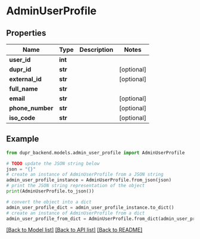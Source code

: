 # AdminUserProfile


## Properties

Name | Type | Description | Notes
------------ | ------------- | ------------- | -------------
**user_id** | **int** |  | 
**dupr_id** | **str** |  | [optional] 
**external_id** | **str** |  | [optional] 
**full_name** | **str** |  | 
**email** | **str** |  | [optional] 
**phone_number** | **str** |  | [optional] 
**iso_code** | **str** |  | [optional] 

## Example

```python
from dupr_backend.models.admin_user_profile import AdminUserProfile

# TODO update the JSON string below
json = "{}"
# create an instance of AdminUserProfile from a JSON string
admin_user_profile_instance = AdminUserProfile.from_json(json)
# print the JSON string representation of the object
print(AdminUserProfile.to_json())

# convert the object into a dict
admin_user_profile_dict = admin_user_profile_instance.to_dict()
# create an instance of AdminUserProfile from a dict
admin_user_profile_from_dict = AdminUserProfile.from_dict(admin_user_profile_dict)
```
[[Back to Model list]](../README.md#documentation-for-models) [[Back to API list]](../README.md#documentation-for-api-endpoints) [[Back to README]](../README.md)


